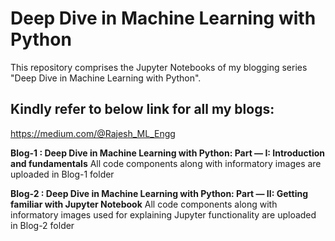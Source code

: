 # Deep Dive in Machine Learning with Python
This repository comprises the Jupyter Notebooks of my blogging series "Deep Dive in Machine Learning with Python".

## Kindly refer to below link for all my blogs:
https://medium.com/@Rajesh_ML_Engg

**Blog-1 : Deep Dive in Machine Learning with Python: Part — I: Introduction and fundamentals**
All code components along with informatory images are uploaded in Blog-1 folder

**Blog-2 : Deep Dive in Machine Learning with Python: Part — II: Getting familiar with Jupyter Notebook**
All code components along with informatory images used for explaining Jupyter functionality are uploaded in Blog-2 folder
